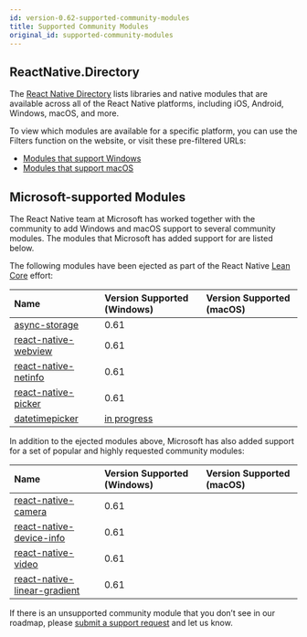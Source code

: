 ```yaml
---
id: version-0.62-supported-community-modules
title: Supported Community Modules
original_id: supported-community-modules
---
```


## ReactNative.Directory

The [React Native Directory](https://reactnative.directory/) lists libraries and native modules that are available across all of the React Native platforms, including iOS, Android, Windows, macOS, and more. 

To view which modules are available for a specific platform, you can use the Filters function on the website, or visit these pre-filtered URLs:

- [Modules that support Windows](https://reactnative.directory/?windows=true)
- [Modules that support macOS](https://reactnative.directory/?macos=true)

## Microsoft-supported Modules

The React Native team at Microsoft has worked together with the community to add Windows and macOS support to several community modules. The modules that Microsoft has added support for are listed below. 

The following modules have been ejected as part of the React Native [Lean Core](https://github.com/facebook/react-native/issues/23313) effort:

| Name | Version Supported (Windows) | Version Supported (macOS) |
|:-|:-|:-|
| <ins>[async-storage](https://github.com/react-native-community/async-storage)</ins> | 0.61 | |
| <ins>[react-native-webview](https://www.github.com/react-native-community/react-native-webview)</ins> | 0.61 | |
| <ins>[react-native-netinfo](https://www.github.com/react-native-community/react-native-netinfo)</ins> | 0.61 | |
| <ins>[react-native-picker](https://github.com/react-native-community/react-native-picker)</ins> | 0.61 | |
| <ins>[datetimepicker](https://github.com/react-native-community/datetimepicker)</ins> | [in progress](https://github.com/react-native-community/datetimepicker/pull/157) | |

In addition to the ejected modules above, Microsoft has also added support for a set of popular and highly requested community modules:

| Name | Version Supported (Windows) | Version Supported (macOS) |
|:-|:-|:-|
| <ins>[react-native-camera](https://www.github.com/react-native-community/react-native-camera)</ins> | 0.61 | |
| <ins>[react-native-device-info](https://www.github.com/react-native-community/react-native-device-info)</ins> | 0.61 | |
| <ins>[react-native-video](https://www.github.com/react-native-community/react-native-video)</ins> | 0.61 | |
| <ins>[react-native-linear-gradient](https://www.github.com/react-native-community/react-native-linear-gradient)</ins> | 0.61 | |

If there is an unsupported community module that you don’t see in our roadmap, please [submit a support request](https://github.com/microsoft/react-native-windows/issues/new/choose) and let us know.
